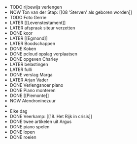- TODO rijbewijs verlengen
- NOW Ton van der Stap: [[08 'Sterven' als geboren worden]]
- TODO Foto Gerrie
- LATER [[Levenstestament]]
- LATER afspraak siteur verzetten
- DONE koor
- LATER [[Egmond]]
- LATER Boodschappen
- DONE Koken
- DONE pcloud opslag verplaatsen
- DONE opgeven Charley
- LATER belastingen
- LATER fulli
- DONE verslag Marga
- LATER Arjan Vader
- DONE Verlengsnoer piano
- DONE Piano monteren
- DONE [[Piemonte]]
- NOW Alendroninezuur
-
- Elke dag
- DONE Veerkamp: [[18. Het Rijk in crisis]]
- DONE twee artikelen uit Argus
- DONE piano spelen
- DONE lopen
- DONE roeien